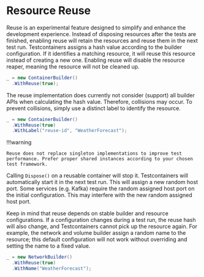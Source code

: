 # Resource Reuse

Reuse is an experimental feature designed to simplify and enhance the development experience. Instead of disposing resources after the tests are finished, enabling reuse will retain the resources and reuse them in the next test run. Testcontainers assigns a hash value according to the builder configuration. If it identifies a matching resource, it will reuse this resource instead of creating a new one. Enabling reuse will disable the resource reaper, meaning the resource will not be cleaned up.

```csharp title="Enable container reuse"
_ = new ContainerBuilder()
  .WithReuse(true);
```

The reuse implementation does currently not consider (support) all builder APIs when calculating the hash value. Therefore, collisions may occur. To prevent collisions, simply use a distinct label to identify the resource.

```csharp title="Label container resource to identify it"
_ = new ContainerBuilder()
  .WithReuse(true)
  .WithLabel("reuse-id", "WeatherForecast");
```

!!!warning

    Reuse does not replace singleton implementations to improve test performance. Prefer proper shared instances according to your chosen test framework.

Calling `Dispose()` on a reusable container will stop it. Testcontainers will automatically start it in the next test run. This will assign a new random host port. Some services (e.g. Kafka) require the random assigned host port on the initial configuration. This may interfere with the new random assigned host port.

Keep in mind that reuse depends on stable builder and resource configurations. If a configuration changes during a test run, the reuse hash will also change, and Testcontainers cannot pick up the resource again. For example, the network and volume builder assign a random name to the resource; this default configuration will not work without overriding and setting the name to a fixed value.

```csharp title="Override NetworkBuilder's default random network name configuration"
_ = new NetworkBuilder()
  .WithReuse(true)
  .WithName("WeatherForecast");
```